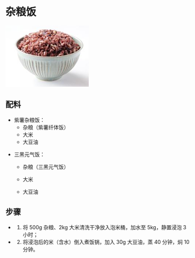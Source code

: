 # 杂粮饭

![杂粮饭](/images/杂粮饭.png)

## 配料

- 紫薯杂粮饭：
  - 杂粮（紫薯纤体饭）
  - 大米
  - 大豆油

* 三黑元气饭：

  - 杂粮（三黑元气饭）
  - 大米

  - 大豆油

## 步骤

- 1. 将 500g 杂粮、2kg 大米清洗干净放入泡米桶，加水至 5kg，静置浸泡 3 小时；
- 2. 将浸泡后的米（含水）倒入煮饭锅，加入 30g 大豆油，蒸 40 分钟，焖 10 分钟。
